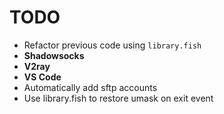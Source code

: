 # TODO

- Refactor previous code using `library.fish`
- **Shadowsocks**
- **V2ray**
- **VS Code**
- Automatically add sftp accounts
- Use library.fish to restore umask on exit event
